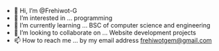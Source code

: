 - 👋 Hi, I’m @Frehiwot-G
- 👀 I’m interested in ... programming
- 🌱 I’m currently learning ... BSC of computer science and engineering
- 💞️ I’m looking to collaborate on ... Website development projects
- 📫 How to reach me ... by my email address frehiwotgem@gmail.com

<!---
Frehiwot-G/Frehiwot-G is a ✨ special ✨ repository because its `README.md` (this file) appears on your GitHub profile.
You can click the Preview link to take a look at your changes.
--->
